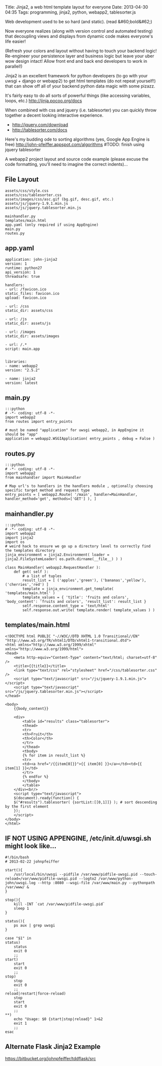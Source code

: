Title: Jinja2, a web html template layout for everyone
Date: 2013-04-30 04:35
Tags: programming, jinja2, python, webapp2, tablesorter.js

Web development used to be so hard (and static). (read &\#60;bold&\#62;)

Now everyone realizes (along with version control and automated testing) that decoupling views and displays from dynamic code makes everyone's life easier! 

(Refresh your colors and layout without having to touch your backend logic! Re-engineer your persistence layer and business logic but leave your uber wow design intact! Allow front end and back end developers to work in parallel!)

Jinja2 is an excellent framework for python developers (to go with your uwsgi + django or webapp2) to get html templates (do not repeat yourself!) that can show off all of your backend python data magic with some pizazz.

It's fairly easy to do all sorts of powerful things (like accessing variables, loops, etc.)
<http://jinja.pocoo.org/docs>

When combined with css and jquery (i.e. tablesorter) you can quickly throw together a decent looking interactive experience.

- <http://jquery.com/download>
- <http://tablesorter.com/docs>


Here's my budding ode to sorting algorithms (yes, Google App Engine is free)
<http://john-pfeiffer.appspot.com/algorithms>  #TODO: finish using jquery tablesorter


A webapp2 project layout and source code example (please excuse the code formatting, you'll need to imagine the correct indents)...

## File Layout
    assets/css/style.css  
    assets/css/tablesorter.css  
    assets/images/css/asc.gif (bg.gif, desc.gif, etc.)  
    assets/js/jquery-1.9.1.min.js  
    assets/js/jquery.tablesorter.min.js

    mainhandler.py  
    templates/main.html  
    app.yaml (only required if using AppEngine)  
    main.py  
    routes.py

## app.yaml

    application: john-jinja2  
    version: 1  
    runtime: python27  
    api_version: 1  
    threadsafe: true

    handlers:  
    - url: /favicon.ico  
    static_files: favicon.ico  
    upload: favicon.ico

    - url: /css  
    static_dir: assets/css

    - url: /js  
    static_dir: assets/js

    - url: /images  
    static_dir: assets/images

    - url: /.*  
    script: main.app


    libraries:  
    - name: webapp2  
    version: "2.5.2"

    - name: jinja2  
    version: latest


## main.py
    :::python
    # -*- coding: utf-8 -*-
    import webapp2
    from routes import entry_points
    
    # must be named "application" for uwsgi webapp2, in AppEngine it should be "app"
    application = webapp2.WSGIApplication( entry_points , debug = False )
    
## routes.py
    :::python
    # -*- coding: utf-8 -*-
    import webapp2
    from mainhandler import MainHandler
    
    # Map url's to handlers in the handlers module , optionally choosing specific target method and request type
    entry_points = [ webapp2.Route( '/main', handler=MainHandler, handler_method='get', methods=['GET'] ), ]
    
## mainhandler.py
    :::python
    # -*- coding: utf-8 -*-
    import webapp2
    import jinja2
    import os
    # weird hack to ensure we go up a directory level to correctly find the templates directory
    jinja_environment = jinja2.Environment( loader = jinja2.FileSystemLoader( os.path.dirname(__file__) ) )
    
    class MainHandler( webapp2.RequestHandler ):
        def get( self ):
            # a list of tuples
            result_list = [ ('apples','green'), ('bananas','yellow'), ('cherries','red') ] 
            template = jinja_environment.get_template( 'templates/main.html' )
            template_values = { 'title': 'fruits and colors', 'body_content': 'fruits and colors', 'result_list': result_list }
            self.response.content_type = 'text/html'
            self.response.out.write( template.render( template_values ) )
        
## templates/main.html

    <!DOCTYPE html PUBLIC "-//W3C//DTD XHTML 1.0 Transitional//EN" "http://www.w3.org/TR/xhtml1/DTD/xhtml1-transitional.dtd">
    <html xmlns="http://www.w3.org/1999/xhtml" xmlns="http://www.w3.org/1999/html">
    <head>
        <meta http-equiv="Content-Type" content="text/html; charset=utf-8" />
        <title>{{title}}</title>
        <link type="text/css" rel="stylesheet" href="/css/tablesorter.css" />
        <script type="text/javascript" src="/js/jquery-1.9.1.min.js"></script>
        <script type="text/javascript" src="/js/jquery.tablesorter.min.js"></script>
    </head>
    
    <body>
        {{body_content}}
        
        <div>
            <table id="results" class="tablesorter">
            <thead>
            <tr>
            <th>Fruit</th>
            <th>Color</th>
            </tr>
            </thead>
            <tbody>
            {% for item in result_list %}
            <tr>
            <td><a href="/{{item[0]}}">{{ item[0] }}</a></td><td>{{ item[1] }}</td>
            </tr>
            {% endfor %}
            </tbody>
            </table>
        </div><br/>
        <script type="text/javascript">
        $(document).ready(function() {
        $("#results").tablesorter( {sortList:[[0,1]]} ); # sort descending by the first element
        });
        </script>
    </body>
    </html>
    


## IF NOT USING APPENGINE, /etc/init.d/uwsgi.sh might look like...

    #!/bin/bash
    # 2013-02-22 johnpfeiffer
    
    start(){
        /usr/local/bin/uwsgi --pidfile /var/www/pidfile-uwsgi.pid --touch-reload=/var/www/pidfile-uwsgi.pid --logto2 /var/www/python-john/uwsgi.log --http :8080 --wsgi-file /var/www/main.py --pythonpath /var/www/ &
    }
    
    stop(){
        kill -INT `cat /var/www/pidfile-uwsgi.pid`
        sleep 1
    }
    
    status(){
        ps aux | grep uwsgi
    }
    
    case "$1" in
    status)
        status
        exit 0
        ;;
    start)
        start
        exit 0
        ;;
    stop)
        stop
        exit 0
        ;;
    reload|restart|force-reload)
        stop
        start
        exit 0
        ;;
    **)
        echo "Usage: $0 {start|stop|reload}" 1>&2
        exit 1
        ;;
    esac
   
## Alternate Flask Jinja2 Example
<https://bitbucket.org/johnpfeiffer/tddflask/src>